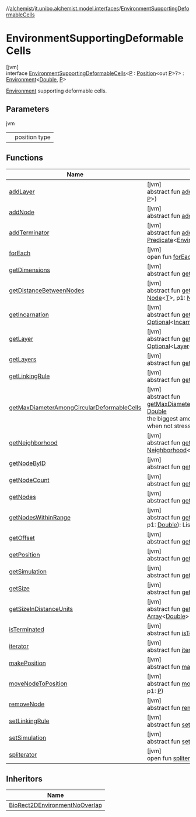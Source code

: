 //[alchemist](../../../index.md)/[it.unibo.alchemist.model.interfaces](../index.md)/[EnvironmentSupportingDeformableCells](index.md)

# EnvironmentSupportingDeformableCells

[jvm]\
interface [EnvironmentSupportingDeformableCells](index.md)<[P](index.md) : [Position](../-position/index.md)<out [P](../../it.unibo.alchemist.model.implementations.layers/-biomol-gradient-layer/index.md)>?> : [Environment](../-environment/index.md)<[Double](https://docs.oracle.com/javase/8/docs/api/java/lang/Double.html), [P](../../it.unibo.alchemist.model.implementations.layers/-biomol-gradient-layer/index.md)> 

[Environment](../-environment/index.md) supporting deformable cells.

## Parameters

jvm

| | |
|---|---|
| <P> | position type |

## Functions

| Name | Summary |
|---|---|
| [addLayer](../-environment/add-layer.md) | [jvm]<br>abstract fun [addLayer](../-environment/add-layer.md)(p: [Molecule](../-molecule/index.md), p1: [Layer](../-layer/index.md)<[T](../../it.unibo.alchemist.model.implementations.conditions/-abstract-condition/index.md), [P](../../it.unibo.alchemist.model.implementations.layers/-biomol-gradient-layer/index.md)>) |
| [addNode](../-environment/add-node.md) | [jvm]<br>abstract fun [addNode](../-environment/add-node.md)(p: [Node](../-node/index.md)<[T](../../it.unibo.alchemist.model.implementations.conditions/-abstract-condition/index.md)>, p1: [P](../../it.unibo.alchemist.model.implementations.layers/-biomol-gradient-layer/index.md)) |
| [addTerminator](../-environment/add-terminator.md) | [jvm]<br>abstract fun [addTerminator](../-environment/add-terminator.md)(p: [Predicate](https://docs.oracle.com/javase/8/docs/api/java/util/function/Predicate.html)<[Environment](../-environment/index.md)<[T](../../it.unibo.alchemist.model.implementations.conditions/-abstract-condition/index.md), [P](../../it.unibo.alchemist.model.implementations.layers/-biomol-gradient-layer/index.md)>>) |
| [forEach](../../it.unibo.alchemist.expressions.implementations/-list-tree-node/index.md#-655675525%2FFunctions%2F-267951372) | [jvm]<br>open fun [forEach](../../it.unibo.alchemist.expressions.implementations/-list-tree-node/index.md#-655675525%2FFunctions%2F-267951372)(action: [Consumer](https://docs.oracle.com/javase/8/docs/api/java/util/function/Consumer.html)<out [Any](https://kotlinlang.org/api/latest/jvm/stdlib/kotlin/-any/index.html)>) |
| [getDimensions](../-environment/get-dimensions.md) | [jvm]<br>abstract fun [getDimensions](../-environment/get-dimensions.md)(): [Int](https://kotlinlang.org/api/latest/jvm/stdlib/kotlin/-int/index.html) |
| [getDistanceBetweenNodes](../-environment/get-distance-between-nodes.md) | [jvm]<br>abstract fun [getDistanceBetweenNodes](../-environment/get-distance-between-nodes.md)(p: [Node](../-node/index.md)<[T](../../it.unibo.alchemist.model.implementations.conditions/-abstract-condition/index.md)>, p1: [Node](../-node/index.md)<[T](../../it.unibo.alchemist.model.implementations.conditions/-abstract-condition/index.md)>): [Double](https://kotlinlang.org/api/latest/jvm/stdlib/kotlin/-double/index.html) |
| [getIncarnation](../-environment/get-incarnation.md) | [jvm]<br>abstract fun [getIncarnation](../-environment/get-incarnation.md)(): [Optional](https://docs.oracle.com/javase/8/docs/api/java/util/Optional.html)<[Incarnation](../-incarnation/index.md)<[T](../../it.unibo.alchemist.model.implementations.conditions/-abstract-condition/index.md), [P](../../it.unibo.alchemist.model.implementations.layers/-biomol-gradient-layer/index.md)>> |
| [getLayer](../-environment/get-layer.md) | [jvm]<br>abstract fun [getLayer](../-environment/get-layer.md)(p: [Molecule](../-molecule/index.md)): [Optional](https://docs.oracle.com/javase/8/docs/api/java/util/Optional.html)<[Layer](../-layer/index.md)<[T](../../it.unibo.alchemist.model.implementations.conditions/-abstract-condition/index.md), [P](../../it.unibo.alchemist.model.implementations.layers/-biomol-gradient-layer/index.md)>> |
| [getLayers](../-environment/get-layers.md) | [jvm]<br>abstract fun [getLayers](../-environment/get-layers.md)(): ListSet<[Layer](../-layer/index.md)<[T](../../it.unibo.alchemist.model.implementations.conditions/-abstract-condition/index.md), [P](../../it.unibo.alchemist.model.implementations.layers/-biomol-gradient-layer/index.md)>> |
| [getLinkingRule](../-environment/get-linking-rule.md) | [jvm]<br>abstract fun [getLinkingRule](../-environment/get-linking-rule.md)(): [LinkingRule](../-linking-rule/index.md)<[T](../../it.unibo.alchemist.model.implementations.conditions/-abstract-condition/index.md), [P](../../it.unibo.alchemist.model.implementations.layers/-biomol-gradient-layer/index.md)> |
| [getMaxDiameterAmongCircularDeformableCells](get-max-diameter-among-circular-deformable-cells.md) | [jvm]<br>abstract fun [getMaxDiameterAmongCircularDeformableCells](get-max-diameter-among-circular-deformable-cells.md)(): [Double](https://kotlinlang.org/api/latest/jvm/stdlib/kotlin/-double/index.html)<br>the biggest among the deformable cell's diameter, when not stressed. |
| [getNeighborhood](../-environment/get-neighborhood.md) | [jvm]<br>abstract fun [getNeighborhood](../-environment/get-neighborhood.md)(p: [Node](../-node/index.md)<[T](../../it.unibo.alchemist.model.implementations.conditions/-abstract-condition/index.md)>): [Neighborhood](../-neighborhood/index.md)<[T](../../it.unibo.alchemist.model.implementations.conditions/-abstract-condition/index.md)> |
| [getNodeByID](../-environment/get-node-by-i-d.md) | [jvm]<br>abstract fun [getNodeByID](../-environment/get-node-by-i-d.md)(p: [Int](https://kotlinlang.org/api/latest/jvm/stdlib/kotlin/-int/index.html)): [Node](../-node/index.md)<[T](../../it.unibo.alchemist.model.implementations.conditions/-abstract-condition/index.md)> |
| [getNodeCount](../-environment/get-node-count.md) | [jvm]<br>abstract fun [getNodeCount](../-environment/get-node-count.md)(): [Int](https://kotlinlang.org/api/latest/jvm/stdlib/kotlin/-int/index.html) |
| [getNodes](../-environment/get-nodes.md) | [jvm]<br>abstract fun [getNodes](../-environment/get-nodes.md)(): ListSet<[Node](../-node/index.md)<[T](../../it.unibo.alchemist.model.implementations.conditions/-abstract-condition/index.md)>> |
| [getNodesWithinRange](../-environment/get-nodes-within-range.md) | [jvm]<br>abstract fun [getNodesWithinRange](../-environment/get-nodes-within-range.md)(p: [Node](../-node/index.md)<[T](../../it.unibo.alchemist.model.implementations.conditions/-abstract-condition/index.md)>, p1: [Double](https://kotlinlang.org/api/latest/jvm/stdlib/kotlin/-double/index.html)): ListSet<[Node](../-node/index.md)<[T](../../it.unibo.alchemist.model.implementations.conditions/-abstract-condition/index.md)>> |
| [getOffset](../-environment/get-offset.md) | [jvm]<br>abstract fun [getOffset](../-environment/get-offset.md)(): [Array](https://kotlinlang.org/api/latest/jvm/stdlib/kotlin/-array/index.html)<[Double](https://kotlinlang.org/api/latest/jvm/stdlib/kotlin/-double/index.html)> |
| [getPosition](../-environment/get-position.md) | [jvm]<br>abstract fun [getPosition](../-environment/get-position.md)(p: [Node](../-node/index.md)<[T](../../it.unibo.alchemist.model.implementations.conditions/-abstract-condition/index.md)>): [P](../../it.unibo.alchemist.model.implementations.layers/-biomol-gradient-layer/index.md) |
| [getSimulation](../-environment/get-simulation.md) | [jvm]<br>abstract fun [getSimulation](../-environment/get-simulation.md)(): [Simulation](../../it.unibo.alchemist.core.interfaces/-simulation/index.md)<[T](../../it.unibo.alchemist.model.implementations.conditions/-abstract-condition/index.md), [P](../../it.unibo.alchemist.model.implementations.layers/-biomol-gradient-layer/index.md)> |
| [getSize](../-environment/get-size.md) | [jvm]<br>abstract fun [getSize](../-environment/get-size.md)(): [Array](https://kotlinlang.org/api/latest/jvm/stdlib/kotlin/-array/index.html)<[Double](https://kotlinlang.org/api/latest/jvm/stdlib/kotlin/-double/index.html)> |
| [getSizeInDistanceUnits](../-environment/get-size-in-distance-units.md) | [jvm]<br>abstract fun [getSizeInDistanceUnits](../-environment/get-size-in-distance-units.md)(): [Array](https://kotlinlang.org/api/latest/jvm/stdlib/kotlin/-array/index.html)<[Double](https://kotlinlang.org/api/latest/jvm/stdlib/kotlin/-double/index.html)> |
| [isTerminated](../-environment/is-terminated.md) | [jvm]<br>abstract fun [isTerminated](../-environment/is-terminated.md)(): [Boolean](https://kotlinlang.org/api/latest/jvm/stdlib/kotlin/-boolean/index.html) |
| [iterator](../../it.unibo.alchemist.loader.variables/-arbitrary-variable/index.md#-1606146105%2FFunctions%2F-267951372) | [jvm]<br>abstract fun [iterator](../../it.unibo.alchemist.loader.variables/-arbitrary-variable/index.md#-1606146105%2FFunctions%2F-267951372)(): [Iterator](https://docs.oracle.com/javase/8/docs/api/java/util/Iterator.html)<[T](../../it.unibo.alchemist.model.implementations.conditions/-abstract-condition/index.md)> |
| [makePosition](../-environment/make-position.md) | [jvm]<br>abstract fun [makePosition](../-environment/make-position.md)(p: [Array](https://kotlinlang.org/api/latest/jvm/stdlib/kotlin/-array/index.html)<[Number](https://docs.oracle.com/javase/8/docs/api/java/lang/Number.html)>): [P](../../it.unibo.alchemist.model.implementations.layers/-biomol-gradient-layer/index.md) |
| [moveNodeToPosition](../-environment/move-node-to-position.md) | [jvm]<br>abstract fun [moveNodeToPosition](../-environment/move-node-to-position.md)(p: [Node](../-node/index.md)<[T](../../it.unibo.alchemist.model.implementations.conditions/-abstract-condition/index.md)>, p1: [P](../../it.unibo.alchemist.model.implementations.layers/-biomol-gradient-layer/index.md)) |
| [removeNode](../-environment/remove-node.md) | [jvm]<br>abstract fun [removeNode](../-environment/remove-node.md)(p: [Node](../-node/index.md)<[T](../../it.unibo.alchemist.model.implementations.conditions/-abstract-condition/index.md)>) |
| [setLinkingRule](../-environment/set-linking-rule.md) | [jvm]<br>abstract fun [setLinkingRule](../-environment/set-linking-rule.md)(p: [LinkingRule](../-linking-rule/index.md)<[T](../../it.unibo.alchemist.model.implementations.conditions/-abstract-condition/index.md), [P](../../it.unibo.alchemist.model.implementations.layers/-biomol-gradient-layer/index.md)>) |
| [setSimulation](../-environment/set-simulation.md) | [jvm]<br>abstract fun [setSimulation](../-environment/set-simulation.md)(p: [Simulation](../../it.unibo.alchemist.core.interfaces/-simulation/index.md)<[T](../../it.unibo.alchemist.model.implementations.conditions/-abstract-condition/index.md), [P](../../it.unibo.alchemist.model.implementations.layers/-biomol-gradient-layer/index.md)>) |
| [spliterator](../../it.unibo.alchemist.expressions.implementations/-list-tree-node/index.md#-677603448%2FFunctions%2F-267951372) | [jvm]<br>open fun [spliterator](../../it.unibo.alchemist.expressions.implementations/-list-tree-node/index.md#-677603448%2FFunctions%2F-267951372)(): [Spliterator](https://docs.oracle.com/javase/8/docs/api/java/util/Spliterator.html)<[T](../../it.unibo.alchemist.model.implementations.conditions/-abstract-condition/index.md)> |

## Inheritors

| Name |
|---|
| [BioRect2DEnvironmentNoOverlap](../../it.unibo.alchemist.model.implementations.environments/-bio-rect2-d-environment-no-overlap/index.md) |
